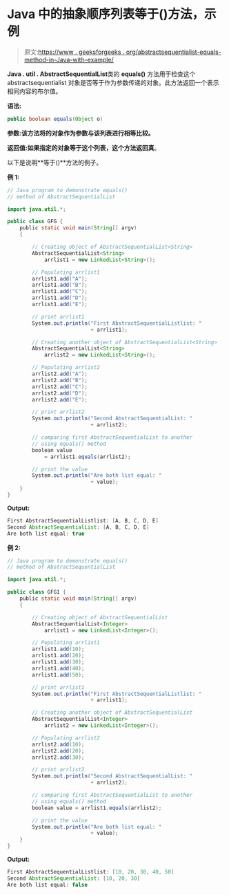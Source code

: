 # Java 中的抽象顺序列表等于()方法，示例

> 原文:[https://www . geeksforgeeks . org/abstractsequentialist-equals-method-in-Java-with-example/](https://www.geeksforgeeks.org/abstractsequentiallist-equals-method-in-java-with-example/)

**Java . util . AbstractSequentialList**类的 **equals()** 方法用于检查这个 abstractsequentialist 对象是否等于作为参数传递的对象。此方法返回一个表示相同内容的布尔值。

**语法:**

```java
public boolean equals(Object o)
```

**参数:**该方法将的**对象作为参数与该列表进行相等比较。**

**返回值:**如果指定的对象等于这个列表，这个方法返回**真**。

以下是说明**等于()**方法的例子。

**例 1:**

```java
// Java program to demonstrate equals()
// method of AbstractSequentialList

import java.util.*;

public class GFG {
    public static void main(String[] argv)
    {

        // Creating object of AbstractSequentialList<String>
        AbstractSequentialList<String>
            arrlist1 = new LinkedList<String>();

        // Populating arrlist1
        arrlist1.add("A");
        arrlist1.add("B");
        arrlist1.add("C");
        arrlist1.add("D");
        arrlist1.add("E");

        // print arrlist1
        System.out.println("First AbstractSequentialListlist: "
                           + arrlist1);

        // Creating another object of AbstractSequentialList<String>
        AbstractSequentialList<String>
            arrlist2 = new LinkedList<String>();

        // Populating arrlist2
        arrlist2.add("A");
        arrlist2.add("B");
        arrlist2.add("C");
        arrlist2.add("D");
        arrlist2.add("E");

        // print arrlist2
        System.out.println("Second AbstractSequentialList: "
                           + arrlist2);

        // comparing first AbstractSequentialList to another
        // using equals() method
        boolean value
            = arrlist1.equals(arrlist2);

        // print the value
        System.out.println("Are both list equal: "
                           + value);
    }
}
```

**Output:**

```java
First AbstractSequentialListlist: [A, B, C, D, E]
Second AbstractSequentialList: [A, B, C, D, E]
Are both list equal: true

```

**例 2:**

```java
// Java program to demonstrate equals()
// method of AbstractSequentialList

import java.util.*;

public class GFG1 {
    public static void main(String[] argv)
    {

        // Creating object of AbstractSequentialList
        AbstractSequentialList<Integer>
            arrlist1 = new LinkedList<Integer>();

        // Populating arrlist1
        arrlist1.add(10);
        arrlist1.add(20);
        arrlist1.add(30);
        arrlist1.add(40);
        arrlist1.add(50);

        // print arrlist1
        System.out.println("First AbstractSequentialListlist: "
                           + arrlist1);

        // Creating another object of AbstractSequentialList
        AbstractSequentialList<Integer>
            arrlist2 = new LinkedList<Integer>();

        // Populating arrlist2
        arrlist2.add(10);
        arrlist2.add(20);
        arrlist2.add(30);

        // print arrlist2
        System.out.println("Second AbstractSequentialList: "
                           + arrlist2);

        // comparing first AbstractSequentialList to another
        // using equals() method
        boolean value = arrlist1.equals(arrlist2);

        // print the value
        System.out.println("Are both list equal: "
                           + value);
    }
}
```

**Output:**

```java
First AbstractSequentialListlist: [10, 20, 30, 40, 50]
Second AbstractSequentialList: [10, 20, 30]
Are both list equal: false

```